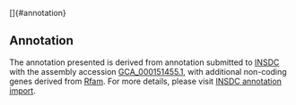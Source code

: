 []{#annotation}

Annotation
----------

The annotation presented is derived from annotation submitted to
[INSDC](http://www.insdc.org) with the assembly accession
[GCA\_000151455.1](http://www.ebi.ac.uk/ena/data/view/GCA_000151455.1),
with additional non-coding genes derived from
[Rfam](http://rfam.xfam.org/). For more details, please visit [INSDC
annotation
import](http://ensemblgenomes.org/info/data/insdc_annotation).
